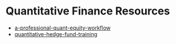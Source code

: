 # Quantitative Finance Resources
- [a-professional-quant-equity-workflow](https://blog.quantopian.com/a-professional-quant-equity-workflow/)
- [quantitative-hedge-fund-training](http://www.streetofwalls.com/finance-training-courses/#quantitative-hedge-fund-training)
